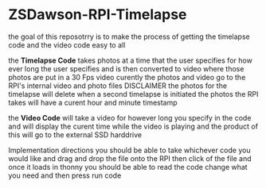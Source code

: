 # ZSDawson-RPI-Timelapse
the goal of this reposotrry is to make the process of getting the timelapse code and the video code easy to all 

the **Timelapse Code** takes photos at a time that the user specifies for how ever long the user specifies and is then converted to video where those photos are put in a 30 Fps video 
curently the photos and video go to the RPI's internal video and photo files 
DISCLAIMER the photos for the timelapse will delete when a second timelapse is initiated 
the photos the RPI takes will have a curent hour and minute timestamp 

the **Video Code** will take a video for however long you specify in the code and will display the curent time while the video is playing and 
the product of this will go to the external SSD harddrive 

Implementation directions 
you should be able to take whichever code you would like and drag and drop the file onto the RPI
then click of the file and once it loads in thonny you should be able to read the code change what you need and then press run code 

